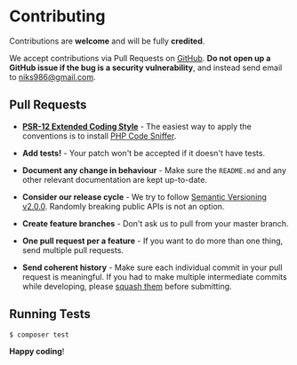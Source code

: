 # Contributing

Contributions are **welcome** and will be fully **credited**.

We accept contributions via Pull Requests on
[GitHub](https://github.com/zexbre/config-resolver).
**Do not open up a GitHub issue if the bug is a security vulnerability**,
and instead send email to niks986@gmail.com.

## Pull Requests

- **[PSR-12 Extended Coding Style][PSR-12 Extended Coding Style Guide]** -
  The easiest way to apply the conventions is to install
  [PHP Code Sniffer][Package Information: PHP_CodeSniffer].

- **Add tests!** - Your patch won't be accepted if it doesn't have tests.

- **Document any change in behaviour** - Make sure the `README.md` and any other
  relevant documentation are kept up-to-date.

- **Consider our release cycle** - We try to follow
  [Semantic Versioning v2.0.0][SemVer v2.0.0].
  Randomly breaking public APIs is not an option.

- **Create feature branches** - Don't ask us to pull from your master branch.

- **One pull request per a feature** - If you want to do more than one thing,
  send multiple pull requests.

- **Send coherent history** - Make sure each individual commit in your
  pull request is meaningful. If you had to make multiple intermediate
  commits while developing, please
  [squash them][Git Tools-Rewriting History: Changing Multiple Commit Messages]
  before submitting.

## Running Tests

``` bash
$ composer test
```

**Happy coding**!

[PSR-12 Extended Coding Style Guide]: https://github.com/php-fig/fig-standards/blob/master/accepted/PSR-12-extended-coding-style-guide.md
[Package Information: PHP_CodeSniffer]: https://pear.php.net/package/PHP_CodeSniffer
[SemVer v2.0.0]: https://semver.org/spec/v2.0.0.html
[Git Tools-Rewriting History: Changing Multiple Commit Messages]: https://www.git-scm.com/book/en/v2/Git-Tools-Rewriting-History#_changing_multiple
